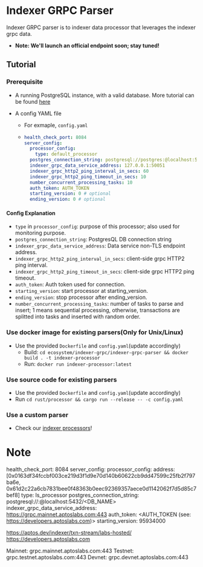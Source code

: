 # Indexer GRPC Parser

Indexer GRPC parser is to indexer data processor that leverages the indexer grpc data.

- **Note: We'll launch an official endpoint soon; stay tuned!**

## Tutorial

### Prerequisite

- A running PostgreSQL instance, with a valid database. More tutorial can be found [here](https://github.com/aptos-labs/aptos-core/tree/main/crates/indexer#postgres)

- A config YAML file
  - For exmaple, `config.yaml`
  - ```yaml
    health_check_port: 8084
    server_config:
      processor_config:
        type: default_processor
      postgres_connection_string: postgresql://postgres:@localhost:5432/postgres_v2
      indexer_grpc_data_service_address: 127.0.0.1:50051
      indexer_grpc_http2_ping_interval_in_secs: 60
      indexer_grpc_http2_ping_timeout_in_secs: 10
      number_concurrent_processing_tasks: 10
      auth_token: AUTH_TOKEN
      starting_version: 0 # optional
      ending_version: 0 # optional
    ```

#### Config Explanation

- `type` in `processor_config`: purpose of this processor; also used for monitoring purpose.
- `postgres_connection_string`: PostgresQL DB connection string
- `indexer_grpc_data_service_address`: Data service non-TLS endpoint address.
- `indexer_grpc_http2_ping_interval_in_secs`: client-side grpc HTTP2 ping interval.
- `indexer_grpc_http2_ping_timeout_in_secs`: client-side grpc HTTP2 ping timeout.
- `auth_token`: Auth token used for connection.
- `starting_version`: start processor at starting_version.
- `ending_version`: stop processor after ending_version.
- `number_concurrent_processing_tasks`: number of tasks to parse and insert; 1 means sequential processing, otherwise, transactions are splitted into tasks and inserted with random order.

### Use docker image for existing parsers(Only for **Unix/Linux**)

- Use the provided `Dockerfile` and `config.yaml`(update accordingly)
  - Build: `cd ecosystem/indexer-grpc/indexer-grpc-parser && docker build . -t indexer-processor`
  - Run: `docker run indexer-processor:latest`

### Use source code for existing parsers

- Use the provided `Dockerfile` and `config.yaml`(update accordingly)
- Run `cd rust/processor && cargo run --release -- -c config.yaml`

### Use a custom parser

- Check our [indexer processors](https://github.com/aptos-labs/aptos-indexer-processors)!


# Note

health_check_port: 8084
server_config:
  processor_config:
    address: [0x0163df34fccbf003ce219d3f1d9e70d140b60622cb9dd47599c25fb2f797ba6e, 0x61d2c22a6cb7831bee0f48363b0eec92369357aece0d1142062f7d5d85c7bef8]
    type: ls_processor
  postgres_connection_string: postgresql://<USER>:<PASSWORD>@localhost:5432/<DB_NAME>
  indexer_grpc_data_service_address: https://grpc.mainnet.aptoslabs.com:443
  auth_token: <AUTH_TOKEN (see: https://developers.aptoslabs.com)>
  starting_version: 95934000

https://aptos.dev/indexer/txn-stream/labs-hosted/
https://developers.aptoslabs.com

Mainnet: grpc.mainnet.aptoslabs.com:443
Testnet: grpc.testnet.aptoslabs.com:443
Devnet: grpc.devnet.aptoslabs.com:443